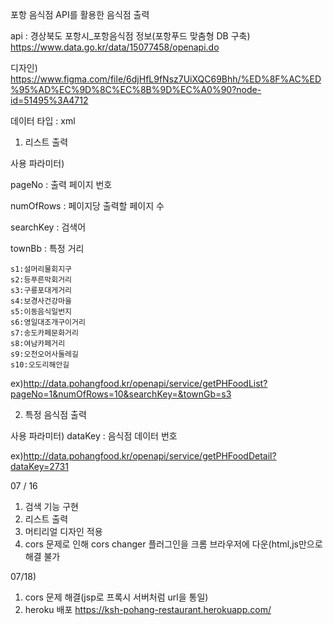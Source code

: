 포항 음식점 API를 활용한 음식점 출력



api : 경상북도 포항시_포항음식점 정보(포항푸드 맞춤형 DB 구축)
https://www.data.go.kr/data/15077458/openapi.do



디자인)
https://www.figma.com/file/6djHfL9fNsz7UiXQC69Bhh/%ED%8F%AC%ED%95%AD%EC%9D%8C%EC%8B%9D%EC%A0%90?node-id=51495%3A4712



데이터 타입 : xml



1. 리스트 출력



사용 파라미터)


pageNo : 출력 페이지 번호

numOfRows : 페이지당 출력할 페이지 수

searchKey : 검색어

townBb : 특정 거리

    s1:설머리물회지구
    s2:등푸른막회거리
    s3:구룡포대게거리
    s4:보경사건강마을
    s5:이동음식일번지
    s6:영일대조개구이거리
    s7:송도카페문화거리
    s8:여남카페거리
    s9:오천오어사둘레길
    s10:오도리해안길
  

ex)http://data.pohangfood.kr/openapi/service/getPHFoodList?pageNo=1&numOfRows=10&searchKey=&townGb=s3


2. 특정 음식점 출력


사용 파라미터)
dataKey : 음식점 데이터 번호


ex)http://data.pohangfood.kr/openapi/service/getPHFoodDetail?dataKey=2731


07 / 16
  1) 검색 기능 구현
  2) 리스트 출력
  3) 머티리얼 디자인 적용
  4) cors 문제로 인해 cors changer 플러그인을 크롬 브라우저에 다운(html,js만으로 해결 불가

07/18)
   1) cors 문제 해결(jsp로 프록시 서버처럼 url을 통일)
   2) heroku 배포
    https://ksh-pohang-restaurant.herokuapp.com/
